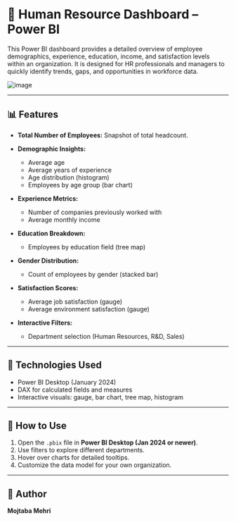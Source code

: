 # 🧠 Human Resource Dashboard – Power BI

This Power BI dashboard provides a detailed overview of employee demographics, experience, education, income, and satisfaction levels within an organization. It is designed for HR professionals and managers to quickly identify trends, gaps, and opportunities in workforce data.

![image](https://github.com/user-attachments/assets/ae238185-70a0-4988-9188-9d374f7200e0)


---

## 📊 Features

* **Total Number of Employees:** Snapshot of total headcount.
* **Demographic Insights:**

  * Average age
  * Average years of experience
  * Age distribution (histogram)
  * Employees by age group (bar chart)
* **Experience Metrics:**

  * Number of companies previously worked with
  * Average monthly income
* **Education Breakdown:**

  * Employees by education field (tree map)
* **Gender Distribution:**

  * Count of employees by gender (stacked bar)
* **Satisfaction Scores:**

  * Average job satisfaction (gauge)
  * Average environment satisfaction (gauge)
* **Interactive Filters:**

  * Department selection (Human Resources, R\&D, Sales)

---

## 🔧 Technologies Used

* Power BI Desktop (January 2024)
* DAX for calculated fields and measures
* Interactive visuals: gauge, bar chart, tree map, histogram

---

## 🚀 How to Use

1. Open the `.pbix` file in **Power BI Desktop (Jan 2024 or newer)**.
2. Use filters to explore different departments.
3. Hover over charts for detailed tooltips.
4. Customize the data model for your own organization.

---

## 🙋 Author

**Mojtaba Mehri**
